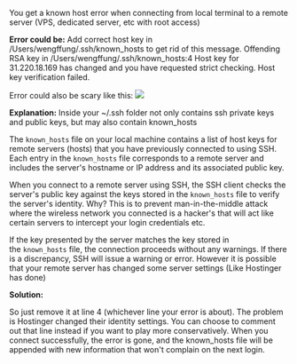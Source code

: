 
You get a known host error when connecting from local terminal to a remote server (VPS, dedicated server, etc with root access)

**Error could be:**
Add correct host key in /Users/wengffung/.ssh/known_hosts to get rid of this message. Offending RSA key in /Users/wengffung/.ssh/known_hosts:4 Host key for 31.220.18.169 has changed and you have requested strict checking. Host key verification failed.

Error could also be scary like this:
![](F7DQCxn.png)

**Explanation:**
Inside your ~/.ssh folder not only contains ssh private keys and public keys, but may also contain known_hosts

The `known_hosts` file on your local machine contains a list of host keys for remote servers (hosts) that you have previously connected to using SSH. Each entry in the `known_hosts` file corresponds to a remote server and includes the server's hostname or IP address and its associated public key.

When you connect to a remote server using SSH, the SSH client checks the server's public key against the keys stored in the `known_hosts` file to verify the server's identity. Why? This is to prevent man-in-the-middle attack where the wireless network you connected is a hacker's that will act like certain servers to intercept your login credentials etc.


If the key presented by the server matches the key stored in the `known_hosts` file, the connection proceeds without any warnings. If there is a discrepancy, SSH will issue a warning or error. However it is possible that your remote server has changed some server settings (Like Hostinger has done)

  
**Solution:**

So just remove it at line 4 (whichever line your error is about). The problem is Hostinger changed their identity settings. You can choose to comment out that line instead if you want to play more conservatively. When you connect successfully, the error is gone, and the known_hosts file will be appended with new information that won't complain on the next login.